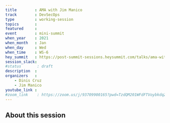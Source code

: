 ```yaml
---
title        : AMA with Jim Manico
track        : DevSecOps
type         : working-session
topics       :
featured     :
event        : mini-summit
when_year    : 2021
when_month   : Jan
when_day     : Wed
when_time    : WS-6
hey_summit   : https://post-summit-sessions.heysummit.com/talks/ama-with-jim-manico/
session_slack:
#status       : draft
description  :
organizers   :
    - Dinis Cruz
    - Jim Manico
youtube_link :
#zoom_link    : https://zoom.us/j/93709900165?pwd=TzdQM201WFdFTVoybkdqZjB3WkNIZz09
---
```


## About this session
